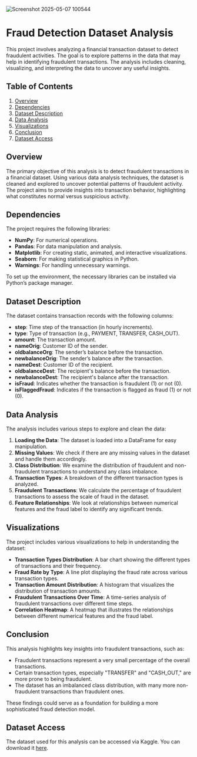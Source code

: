 ![Screenshot 2025-05-07 100544](https://github.com/user-attachments/assets/0df01214-9083-44b7-9fba-b6df632faa15)
# Fraud Detection Dataset Analysis

This project involves analyzing a financial transaction dataset to detect fraudulent activities. The goal is to explore patterns in the data that may help in identifying fraudulent transactions. The analysis includes cleaning, visualizing, and interpreting the data to uncover any useful insights.

## Table of Contents

1. [Overview](#overview)
2. [Dependencies](#dependencies)
3. [Dataset Description](#dataset-description)
4. [Data Analysis](#data-analysis)
5. [Visualizations](#visualizations)
6. [Conclusion](#conclusion)
7. [Dataset Access](#dataset-access)

## Overview

The primary objective of this analysis is to detect fraudulent transactions in a financial dataset. Using various data analysis techniques, the dataset is cleaned and explored to uncover potential patterns of fraudulent activity. The project aims to provide insights into transaction behavior, highlighting what constitutes normal versus suspicious activity.

## Dependencies

The project requires the following libraries:

* **NumPy**: For numerical operations.
* **Pandas**: For data manipulation and analysis.
* **Matplotlib**: For creating static, animated, and interactive visualizations.
* **Seaborn**: For making statistical graphics in Python.
* **Warnings**: For handling unnecessary warnings.

To set up the environment, the necessary libraries can be installed via Python’s package manager.

## Dataset Description

The dataset contains transaction records with the following columns:

* **step**: Time step of the transaction (in hourly increments).
* **type**: Type of transaction (e.g., PAYMENT, TRANSFER, CASH\_OUT).
* **amount**: The transaction amount.
* **nameOrig**: Customer ID of the sender.
* **oldbalanceOrg**: The sender’s balance before the transaction.
* **newbalanceOrig**: The sender’s balance after the transaction.
* **nameDest**: Customer ID of the recipient.
* **oldbalanceDest**: The recipient's balance before the transaction.
* **newbalanceDest**: The recipient's balance after the transaction.
* **isFraud**: Indicates whether the transaction is fraudulent (1) or not (0).
* **isFlaggedFraud**: Indicates if the transaction is flagged as fraud (1) or not (0).

## Data Analysis

The analysis includes various steps to explore and clean the data:

1. **Loading the Data**: The dataset is loaded into a DataFrame for easy manipulation.
2. **Missing Values**: We check if there are any missing values in the dataset and handle them accordingly.
3. **Class Distribution**: We examine the distribution of fraudulent and non-fraudulent transactions to understand any class imbalance.
4. **Transaction Types**: A breakdown of the different transaction types is analyzed.
5. **Fraudulent Transactions**: We calculate the percentage of fraudulent transactions to assess the scale of fraud in the dataset.
6. **Feature Relationships**: We look at relationships between numerical features and the fraud label to identify any significant trends.

## Visualizations

The project includes various visualizations to help in understanding the dataset:

* **Transaction Types Distribution**: A bar chart showing the different types of transactions and their frequency.
* **Fraud Rate by Type**: A line plot displaying the fraud rate across various transaction types.
* **Transaction Amount Distribution**: A histogram that visualizes the distribution of transaction amounts.
* **Fraudulent Transactions Over Time**: A time-series analysis of fraudulent transactions over different time steps.
* **Correlation Heatmap**: A heatmap that illustrates the relationships between different numerical features and the fraud label.

## Conclusion

This analysis highlights key insights into fraudulent transactions, such as:

* Fraudulent transactions represent a very small percentage of the overall transactions.
* Certain transaction types, especially "TRANSFER" and "CASH\_OUT," are more prone to being fraudulent.
* The dataset has an imbalanced class distribution, with many more non-fraudulent transactions than fraudulent ones.

These findings could serve as a foundation for building a more sophisticated fraud detection model.

## Dataset Access

The dataset used for this analysis can be accessed via Kaggle. You can download it [here](https://www.kaggle.com/datasets/amanalisiddiqui/fraud-detection-dataset?resource=download).
